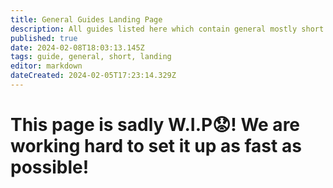 ```yaml
---
title: General Guides Landing Page
description: All guides listed here which contain general mostly short guides around all topics.
published: true
date: 2024-02-08T18:03:13.145Z
tags: guide, general, short, landing
editor: markdown
dateCreated: 2024-02-05T17:23:14.329Z
---
```


# This page is sadly W.I.P😟! We are working hard to set it up as fast as possible!